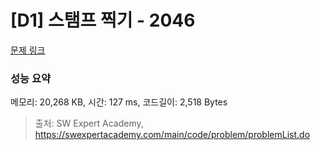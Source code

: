 # [D1] 스탬프 찍기 - 2046 

[문제 링크](https://swexpertacademy.com/main/code/problem/problemDetail.do?contestProbId=AV5QKdT6AyYDFAUq) 

### 성능 요약

메모리: 20,268 KB, 시간: 127 ms, 코드길이: 2,518 Bytes



> 출처: SW Expert Academy, https://swexpertacademy.com/main/code/problem/problemList.do